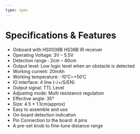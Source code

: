 ```yaml
---
type: spec
---
```


# Specifications & Features

 - Onboard with HS0038B HS38B IR receiver
 - Operating Voltage: 3V – 5.5V
 - Detection range : 2cm – 40cm
 - Output level: Low logic level when an obstacle is detected
 - Working current: 20mAh
 - Working temperature: -10’C~+50’C
 - IO interface: 4 line (-/+/S/EN)
 - Output signal: TTL Level
 - Adjusting mode: Multi resistance regulation
 - Effective angle: 35°
 - Size: 4.5 * 1.1cm(approx)
 - Easy to assemble and use
 - On-board detection indication
 - Pin Connection to the board: 4 pins
 - A pre-set knob to fine-tune distance range
